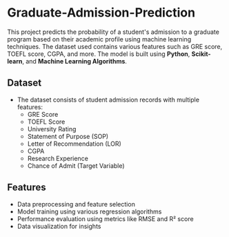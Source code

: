 # Graduate-Admission-Prediction
This project predicts the probability of a student's admission to a graduate program based on their academic profile using machine learning techniques. The dataset used contains various features such as GRE score, TOEFL score, CGPA, and more. The model is built using **Python**, **Scikit-learn**, and **Machine Learning Algorithms**.


## Dataset
- The dataset consists of student admission records with multiple features:
  - GRE Score
  - TOEFL Score
  - University Rating
  - Statement of Purpose (SOP)
  - Letter of Recommendation (LOR)
  - CGPA
  - Research Experience
  - Chance of Admit (Target Variable)

## Features
- Data preprocessing and feature selection
- Model training using various regression algorithms
- Performance evaluation using metrics like RMSE and R² score
- Data visualization for insights

